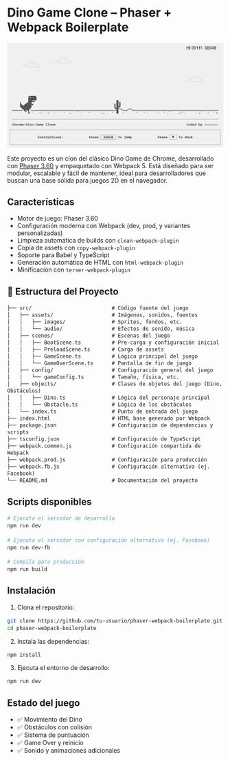 # Dino Game Clone – Phaser + Webpack Boilerplate

<img src='./assets/demo-pic.png' alt='demo'>

Este proyecto es un clon del clásico Dino Game de Chrome, desarrollado con [Phaser 3.60](https://phaser.io/) y empaquetado con Webpack 5. Está diseñado para ser modular, escalable y fácil de mantener, ideal para desarrolladores que buscan una base sólida para juegos 2D en el navegador.

## Características

- Motor de juego: Phaser 3.60
- Configuración moderna con Webpack (dev, prod, y variantes personalizadas)
- Limpieza automática de builds con `clean-webpack-plugin`
- Copia de assets con `copy-webpack-plugin`
- Soporte para Babel y TypeScript
- Generación automática de HTML con `html-webpack-plugin`
- Minificación con `terser-webpack-plugin`

## 📁 Estructura del Proyecto

    ├── src/                          # Código fuente del juego
    │   ├── assets/                   # Imágenes, sonidos, fuentes
    │   │   ├── images/               # Sprites, fondos, etc.
    │   │   └── audio/                # Efectos de sonido, música
    │   ├── scenes/                   # Escenas del juego
    │   │   ├── BootScene.ts          # Pre-carga y configuración inicial
    │   │   ├── PreloadScene.ts       # Carga de assets
    │   │   ├── GameScene.ts          # Lógica principal del juego
    │   │   └── GameOverScene.ts      # Pantalla de fin de juego
    │   ├── config/                   # Configuración general del juego
    │   │   └── gameConfig.ts         # Tamaño, física, etc.
    │   ├── objects/                  # Clases de objetos del juego (Dino, Obstáculos)
    │   │   ├── Dino.ts               # Lógica del personaje principal
    │   │   └── Obstacle.ts           # Lógica de los obstáculos
    │   └── index.ts                  # Punto de entrada del juego
    ├── index.html                    # HTML base generado por Webpack
    ├── package.json                  # Configuración de dependencias y scripts
    ├── tsconfig.json                 # Configuración de TypeScript
    ├── webpack.common.js             # Configuración compartida de Webpack
    ├── webpack.prod.js               # Configuración para producción
    ├── webpack.fb.js                 # Configuración alternativa (ej. Facebook)
    └── README.md                     # Documentación del proyecto

## Scripts disponibles

```bash
# Ejecuta el servidor de desarrollo
npm run dev

# Ejecuta el servidor con configuración alternativa (ej. Facebook)
npm run dev-fb

# Compila para producción
npm run build  
```

## Instalación

1. Clona el repositorio:

```bash
git clone https://github.com/tu-usuario/phaser-webpack-boilerplate.git
cd phaser-webpack-boilerplate
```

2. Instala las dependencias:

```bash
npm install
```

3. Ejecuta el entorno de desarrollo:

```bash
npm run dev
```

## Estado del juego  

- ✅ Movimiento del Dino
- ✅ Obstáculos con colisión
- ✅ Sistema de puntuación
- ✅ Game Over y reinicio
- ✅ Sonido y animaciones adicionales
